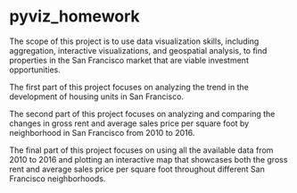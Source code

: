 # pyviz_homework

The scope of this project is to use data visualization skills, including aggregation, interactive visualizations, and geospatial analysis, to find properties in the San Francisco market that are viable investment opportunities.

The first part of this project focuses on analyzing the trend in the development of housing units in San Francisco.

The second part of this project focuses on analyzing and comparing the changes in gross rent and average sales price per square foot by neighborhood in San Francisco from 2010 to 2016.

The final part of this project focuses on using all the available data from 2010 to 2016 and plotting an interactive map that showcases both the gross rent and average sales price per square foot throughout different San Francisco neighborhoods.
